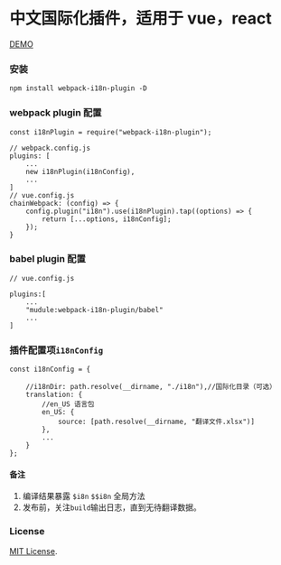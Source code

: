 # 中文国际化插件，适用于 vue，react

[DEMO](./demo)

### 安装

```
npm install webpack-i18n-plugin -D
```

### webpack plugin 配置

```
const i18nPlugin = require("webpack-i18n-plugin");

// webpack.config.js
plugins: [
    ...
    new i18nPlugin(i18nConfig),
    ...
]
// vue.config.js
chainWebpack: (config) => {
    config.plugin("i18n").use(i18nPlugin).tap((options) => {
        return [...options, i18nConfig];
    });
}
```
### babel plugin 配置

```
// vue.config.js

plugins:[
    ...
    "mudule:webpack-i18n-plugin/babel"
    ...
]
```

### 插件配置项`i18nConfig`

```
const i18nConfig = {
    
    //i18nDir: path.resolve(__dirname, "./i18n"),//国际化目录（可选）
    translation: {
        //en_US 语言包
        en_US: {
            source: [path.resolve(__dirname, "翻译文件.xlsx")]
        },
        ...
    }
};
```

#### 备注

1. 编译结果暴露 `$i8n` `$$i8n` 全局方法
2. 发布前，关注`build`输出日志，直到无待翻译数据。

### License

[MIT License](./LICENSE).
